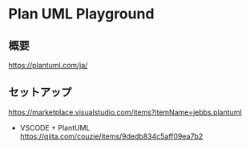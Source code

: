 # Plan UML Playground
## 概要
https://plantuml.com/ja/

## セットアップ
https://marketplace.visualstudio.com/items?itemName=jebbs.plantuml

- VSCODE + PlantUML  
    https://qiita.com/couzie/items/9dedb834c5aff09ea7b2